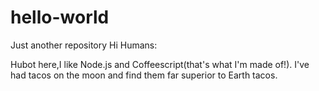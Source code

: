 # hello-world
Just another repository
Hi Humans:

Hubot here,I like Node.js and Coffeescript(that's what I'm made of!).
I've had tacos on the moon and find them far superior to Earth tacos.
